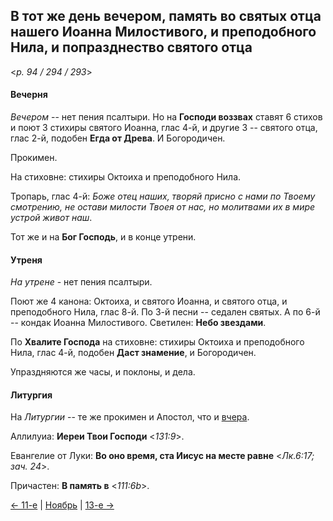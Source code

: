 
## В тот же день вечером, память во святых отца нашего Иоанна Милостивого, и преподобного Нила, и попразднество святого отца

<*p. 94 / 294 / 293*>

#### Вечерня

*Вечером* -- нет пения псалтыри. Но на **Господи воззвах** ставят 6 стихов и поют 3 стихиры святого Иоанна, 
глас 4-й, и другие 3 -- святого отца, глас 2-й, подобен **Егда от Древа**. И Богородичен. 

Прокимен. 

На стиховне: стихиры Октоиха и преподобного Нила. 

Тропарь, глас 4-й: *Боже отец наших, творяй присно с нами по Твоему смотрению, не остави милости Твоея от 
нас, но молитвами их в мире устрой живот наш*. 

Тот же и на **Бог Господь**, и в конце утрени. 

#### Утреня

*На утрене* - нет пения псалтыри. 

Поют же 4 канона: Октоиха, и святого Иоанна, и святого отца, и преподобного Нила, глас 8-й. 
По 3-й песни -- седален святых. 
А по 6-й -- кондак Иоанна Милостивого. 
Светилен: **Небо звездами**. 

По **Хвалите Господа** на стиховне: стихиры Октоиха и преподобного Нила, глас 4-й, подобен **Даст знамение**, 
и Богородичен. 

Упраздняются же часы, и поклоны, и дела. 

#### Литургия

На *Литургии* -- те же прокимен и Апостол, что и [вчера](11_11_AST.ru.md#Литургия). 

Аллилуиа: **Иереи Твои Господи** <*131:9*>. 

Евангелие от Луки: **Во оно время, ста Иисус на месте равне** <*Лк.6:17; зач. 24*>. 

Причастен: **В память в** <*111:6b*>.

[← 11-е](11_11_AST.ru.md) | [Ноябрь](README.md#12-й) | [13-е →](11_13_AST.ru.md)